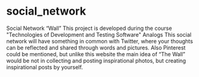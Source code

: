 # social_network

Social Network “Wall”
This project is developed during the course "Technologies of Development and Testing Software"
Analogs
This social network will have something in common with Twitter, where your thoughts can be reflected and shared through words and pictures. Also Pinterest could be mentioned, but unlike this website the main idea of “The Wall” would be not in collecting and posting inspirational photos, but creating inspirational posts by yourself.


